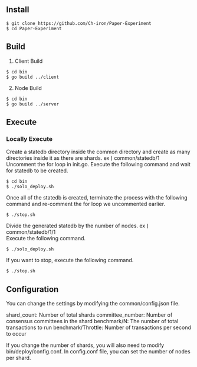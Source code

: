 ## Install
```
$ git clone https://github.com/Ch-iron/Paper-Experiment
$ cd Paper-Experiment
```
## Build
1. Client Build
```
$ cd bin
$ go build ../client
```

2. Node Build
```
$ cd bin
$ go build ../server
```

## Execute
### Locally Execute
Create a statedb directory inside the common directory and create as many directories inside it as there are shards. ex ) common/statedb/1  
Uncomment the for loop in init.go.
Execute the following command and wait for statedb to be created.
```
$ cd bin
$ ./solo_deploy.sh
```
Once all of the statedb is created, terminate the process with the following command and re-comment the for loop we uncommented earlier.
```
$ ./stop.sh
```
Divide the generated statedb by the number of nodes. ex ) common/statedb/1/1  
Execute the following command.
```
$ ./solo_deploy.sh
```
If you want to stop, execute the following command.
```
$ ./stop.sh
```

## Configuration
You can change the settings by modifying the common/config.json file.

shard_count: Number of total shards
committee_number: Number of consensus committees in the shard
benchmark/N: The number of total transactions to run
benchmark/Throttle: Number of transactions per second to occur

If you change the number of shards, you will also need to modify bin/deploy/config.conf.
In config.conf file, you can set the number of nodes per shard.